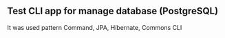 ## Test CLI app for manage database (PostgreSQL)

It was used pattern Command, JPA, Hibernate, Commons CLI